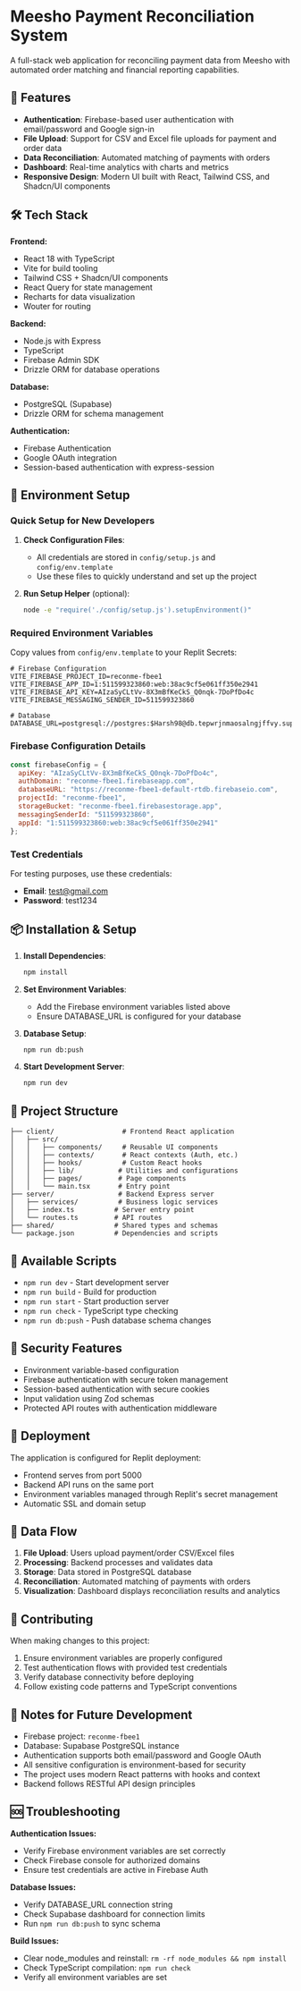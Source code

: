# Meesho Payment Reconciliation System

A full-stack web application for reconciling payment data from Meesho with automated order matching and financial reporting capabilities.

## 🚀 Features

- **Authentication**: Firebase-based user authentication with email/password and Google sign-in
- **File Upload**: Support for CSV and Excel file uploads for payment and order data
- **Data Reconciliation**: Automated matching of payments with orders
- **Dashboard**: Real-time analytics with charts and metrics
- **Responsive Design**: Modern UI built with React, Tailwind CSS, and Shadcn/UI components

## 🛠 Tech Stack

**Frontend:**
- React 18 with TypeScript
- Vite for build tooling
- Tailwind CSS + Shadcn/UI components
- React Query for state management
- Recharts for data visualization
- Wouter for routing

**Backend:**
- Node.js with Express
- TypeScript
- Firebase Admin SDK
- Drizzle ORM for database operations

**Database:**
- PostgreSQL (Supabase)
- Drizzle ORM for schema management

**Authentication:**
- Firebase Authentication
- Google OAuth integration
- Session-based authentication with express-session

## 🔧 Environment Setup

### Quick Setup for New Developers

1. **Check Configuration Files**:
   - All credentials are stored in `config/setup.js` and `config/env.template`
   - Use these files to quickly understand and set up the project

2. **Run Setup Helper** (optional):
   ```bash
   node -e "require('./config/setup.js').setupEnvironment()"
   ```

### Required Environment Variables

Copy values from `config/env.template` to your Replit Secrets:

```env
# Firebase Configuration
VITE_FIREBASE_PROJECT_ID=reconme-fbee1
VITE_FIREBASE_APP_ID=1:511599323860:web:38ac9cf5e061ff350e2941
VITE_FIREBASE_API_KEY=AIzaSyCLtVv-8X3mBfKeCkS_Q0nqk-7DoPfDo4c
VITE_FIREBASE_MESSAGING_SENDER_ID=511599323860

# Database
DATABASE_URL=postgresql://postgres:$Harsh98@db.tepwrjnmaosalngjffvy.supabase.co:5432/postgres
```

### Firebase Configuration Details

```javascript
const firebaseConfig = {
  apiKey: "AIzaSyCLtVv-8X3mBfKeCkS_Q0nqk-7DoPfDo4c",
  authDomain: "reconme-fbee1.firebaseapp.com",
  databaseURL: "https://reconme-fbee1-default-rtdb.firebaseio.com",
  projectId: "reconme-fbee1",
  storageBucket: "reconme-fbee1.firebasestorage.app",
  messagingSenderId: "511599323860",
  appId: "1:511599323860:web:38ac9cf5e061ff350e2941"
};
```

### Test Credentials

For testing purposes, use these credentials:
- **Email**: test@gmail.com
- **Password**: test1234

## 📦 Installation & Setup

1. **Install Dependencies**:
   ```bash
   npm install
   ```

2. **Set Environment Variables**:
   - Add the Firebase environment variables listed above
   - Ensure DATABASE_URL is configured for your database

3. **Database Setup**:
   ```bash
   npm run db:push
   ```

4. **Start Development Server**:
   ```bash
   npm run dev
   ```

## 📁 Project Structure

```
├── client/                 # Frontend React application
│   ├── src/
│   │   ├── components/     # Reusable UI components
│   │   ├── contexts/       # React contexts (Auth, etc.)
│   │   ├── hooks/          # Custom React hooks
│   │   ├── lib/           # Utilities and configurations
│   │   ├── pages/         # Page components
│   │   └── main.tsx       # Entry point
├── server/                # Backend Express server
│   ├── services/          # Business logic services
│   ├── index.ts          # Server entry point
│   └── routes.ts         # API routes
├── shared/               # Shared types and schemas
└── package.json          # Dependencies and scripts
```

## 🔄 Available Scripts

- `npm run dev` - Start development server
- `npm run build` - Build for production
- `npm run start` - Start production server
- `npm run check` - TypeScript type checking
- `npm run db:push` - Push database schema changes

## 🔐 Security Features

- Environment variable-based configuration
- Firebase authentication with secure token management
- Session-based authentication with secure cookies
- Input validation using Zod schemas
- Protected API routes with authentication middleware

## 🚀 Deployment

The application is configured for Replit deployment:
- Frontend serves from port 5000
- Backend API runs on the same port
- Environment variables managed through Replit's secret management
- Automatic SSL and domain setup

## 🔄 Data Flow

1. **File Upload**: Users upload payment/order CSV/Excel files
2. **Processing**: Backend processes and validates data
3. **Storage**: Data stored in PostgreSQL database
4. **Reconciliation**: Automated matching of payments with orders
5. **Visualization**: Dashboard displays reconciliation results and analytics

## 🤝 Contributing

When making changes to this project:

1. Ensure environment variables are properly configured
2. Test authentication flows with provided test credentials
3. Verify database connectivity before deploying
4. Follow existing code patterns and TypeScript conventions

## 📝 Notes for Future Development

- Firebase project: `reconme-fbee1`
- Database: Supabase PostgreSQL instance
- Authentication supports both email/password and Google OAuth
- All sensitive configuration is environment-based for security
- The project uses modern React patterns with hooks and context
- Backend follows RESTful API design principles

## 🆘 Troubleshooting

**Authentication Issues:**
- Verify Firebase environment variables are set correctly
- Check Firebase console for authorized domains
- Ensure test credentials are active in Firebase Auth

**Database Issues:**
- Verify DATABASE_URL connection string
- Check Supabase dashboard for connection limits
- Run `npm run db:push` to sync schema

**Build Issues:**
- Clear node_modules and reinstall: `rm -rf node_modules && npm install`
- Check TypeScript compilation: `npm run check`
- Verify all environment variables are set